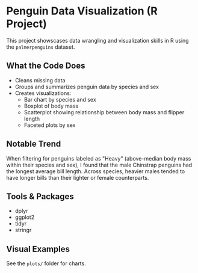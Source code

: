 # Penguin Data Visualization (R Project)

This project showscases data wrangling and visualization skills in R using the `palmerpenguins` dataset. 

## What the Code Does

- Cleans missing data
- Groups and summarizes penguin data by species and sex
- Creates visualizations:
  - Bar chart by species and sex
  - Boxplot of body mass
  - Scatterplot showing relationship between body mass and flipper length
  - Faceted plots by sex

## Notable Trend

When filtering for penguins labeled as "Heavy" (above-median body mass within their species and sex), I found that the male Chinstrap penguins had the longest average bill length. Across species, heavier males tended to have longer bills than their lighter or female counterparts.

## Tools & Packages
- dplyr
- ggplot2
- tidyr
- stringr

## Visual Examples
See the `plots/` folder for charts.


